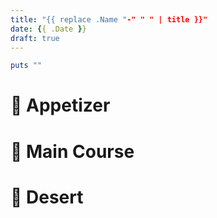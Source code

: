 ```yaml
---
title: "{{ replace .Name "-" " " | title }}"
date: {{ .Date }}
draft: true
---
```


```ruby
puts ""
```

# 🥑 Appetizer

# 🥩 Main Course

# 🍰 Desert
